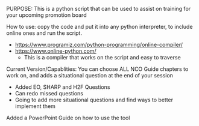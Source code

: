 PURPOSE: This is a python script that can be used to assist on training for your upcoming promotion board

How to use: copy the code and put it into any python interpreter, to include online ones and run the script.
- https://www.programiz.com/python-programming/online-compiler/
- https://www.online-python.com/
  - This is a compiler that works on the script and easy to traverse 

Current Version/Capablities: You can choose ALL NCO Guide chapters to work on, and adds a situational question at the end of your session
- Added EO, SHARP and H2F Questions
- Can redo missed questions
- Going to add more situational questions and find ways to better implement them

Added a PowerPoint Guide on how to use the tool
